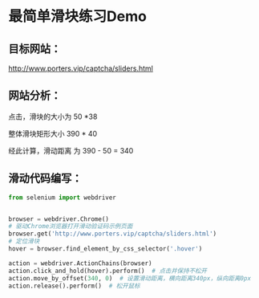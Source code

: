 # 最简单滑块练习Demo

## 目标网站：

http://www.porters.vip/captcha/sliders.html

## 网站分析：

点击，滑块的大小为 50 *38

整体滑块矩形大小  390 * 40



经此计算，滑动距离 为 390 - 50 = 340 



## 滑动代码编写：



```python
from selenium import webdriver


browser = webdriver.Chrome()
# 驱动Chrome浏览器打开滑动验证码示例页面
browser.get('http://www.porters.vip/captcha/sliders.html')
# 定位滑块
hover = browser.find_element_by_css_selector('.hover')

action = webdriver.ActionChains(browser)
action.click_and_hold(hover).perform()  # 点击并保持不松开
action.move_by_offset(340, 0)  # 设置滑动距离，横向距离340px，纵向距离0px
action.release().perform()  # 松开鼠标
```

